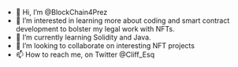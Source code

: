 - 👋 Hi, I’m @BlockChain4Prez
- 👀 I’m interested in learning more about coding and smart contract development to bolster my legal work with NFTs. 
- 🌱 I’m currently learning Solidity and Java. 
- 💞️ I’m looking to collaborate on interesting NFT projects
- 📫 How to reach me, on Twitter @Cliff_Esq

<!---
BlockChain4Prez/BlockChain4Prez is a ✨ special ✨ repository because its `README.md` (this file) appears on your GitHub profile.
You can click the Preview link to take a look at your changes.
--->
